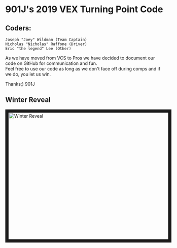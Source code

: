 # 901J's 2019 VEX Turning Point Code <br/>
## Coders: <br/>
	Joseph "Joey" Wildman (Team Captain)
	Nicholas "Nicholas" Raffone (Driver)
	Eric "the legend" Lee (Other)

As we have moved from VCS to Pros we have decided to document our code on GitHub for communication and fun. </br> 
Feel free to use our code as long as we don't face off during comps and if we do, you let us win.

Thanks;) 901J

## Winter Reveal

<a href="https://www.youtube.com/embed/xmA_5Q04d3Q
" target="_blank"><img src="http://img.youtube.com/vi/xmA_5Q04d3Q/0.jpg" 
alt="Winter Reveal" width="600" height="400" border="10" /></a>
